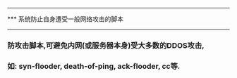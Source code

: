 *** 
*** 系统防止自身遭受一般网络攻击的脚本
***

### 防攻击脚本,可避免内网(或服务器本身)受大多数的DDOS攻击,

### 如: syn-flooder, death-of-ping, ack-flooder, cc等.
